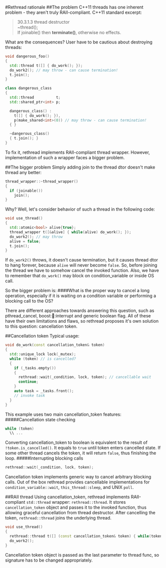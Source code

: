 #Rethread rationale
##The problem
C++11 threads has one inherent problem - they aren't truly RAII-compliant. C++11 standard excerpt:

> 30.3.1.3 thread destructor  
>   ~thread();  
>   If joinable() then **terminate()**, otherwise no effects.

What are the consequences? User have to be cautious about destroying threads:

```cpp
void dangerous_foo()
{
  std::thread t([] { do_work(); });
  do_work2(); // may throw - can cause termination!
  t.join();
}

class dangerous_class
{
  std::thread          t;
  std::shared_ptr<int> p;

  dangerous_class() :
    t([] { do_work(); }),
    p(make_shared<int>(0)) // may throw - can cause termination!
  { }

  ~dangerous_class()
  { t.join(); }
}
```
To fix it, rethread implements RAII-compliant thread wrapper. However, implementation of such a wrapper faces a bigger problem.

##The bigger problem
Simply adding join to the thread dtor doesn't make thread any better:
```cpp
thread_wrapper::~thread_wrapper()
{
  if (joinable())
    join();
}
```
Why? Well, let's consider behavior of such a thread in the following code:
```cpp
void use_thread()
{
  std::atomic<bool> alive{true};
  thread_wrapper t([&alive] { while(alive) do_work(); });
  do_work2(); // may throw
  alive = false;
  t.join();
}
```
If `do_work2()` throws, it doesn't cause termination, but it causes thread dtor to hang forever, because `alive` will never become `false`. So, before joining the thread we have to somehow cancel the invoked function. Also, we have to remember that `do_work()` may block on condition_variable or inside OS call.

So the bigger problem is:
####What is the proper way to cancel a long operation, especially if it is waiting on a condition variable or performing a blocking call to the OS?

There are different approaches towards answering this question, such as pthread_cancel, boost::thread::interrupt and generic boolean flag. All of these have their own limitations and flaws, so rethread proposes it's own solution to this question: cancellation token.

##Cancellation token
Typical usage:
```cpp
void do_work(const cancellation_token& token)
{
  std::unique_lock lock(_mutex);
  while (token) // is cancelled?
  {
    if (_tasks.empty())
    {
      rethread::wait(_condition, lock, token); // cancellable wait
      continue;
    }
    auto task = _tasks.front();
    // invoke task
  }
}
```
This example uses two main cancellation_token features:
#####Cancellation state checking
```cpp
while (token)
  \\ ...
```
Converting cancellation_token to boolean is equivalent to the result of `!token.is_cancelled()`. It equals to `true` until token enters cancelled state. If some other thread cancels the token, it will return `false`, thus finishing the loop.
#####Interrupting blocking calls
```cpp
rethread::wait(_condition, lock, token);
```
Cancellation token implements generic way to cancel arbitrary blocking calls. Out of the box rethread provides cancellable implementations for `condition_variable::wait`, `this_thread::sleep`, and UNIX `poll`.

##RAII thread
Using cancellation_token, rethread implements RAII-compliant `std::thread` wrapper: `rethread::thread`. It stores `cancellation_token` object and passes it to the invoked function, thus allowing graceful cancellation from thread destructor. After cancelling the token, `rethread::thread` joins the underlying thread.
```cpp
void use_thread()
{
  rethread::thread t([] (const cancellation_token& token) { while(token) do_work(); });
  do_work2();
}
```
Cancellation token object is passed as the last parameter to thread func, so signature has to be changed appropriately.
